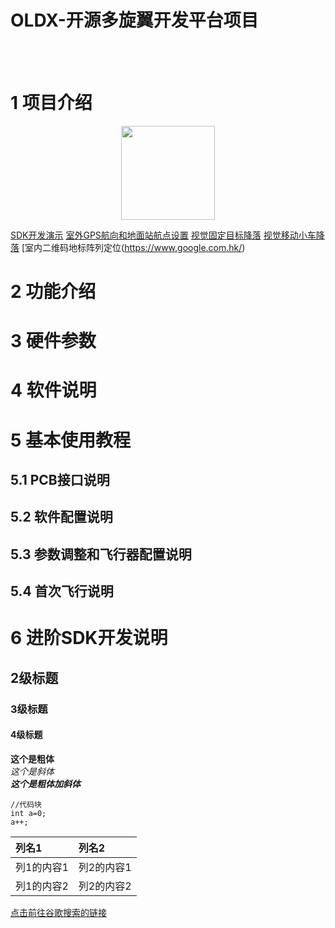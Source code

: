 # OLDX-开源多旋翼开发平台项目
<br><br>
# 1 项目介绍
<div align=center><img width="150" height="150" src="https://github.com/golaced/Oldx_fly_controller/blob/master/support_file/img_file/fc.jpg"/></div>


[SDK开发演示](https://www.google.com.hk/)
[室外GPS航向和地面站航点设置](https://www.google.com.hk/)
[视觉固定目标降落](https://www.google.com.hk/)
[视觉移动小车降落](https://www.google.com.hk/)
[室内二维码地标阵列定位(https://www.google.com.hk/)


# 2 功能介绍


# 3 硬件参数


# 4 软件说明


# 5 基本使用教程
## 5.1 PCB接口说明

## 5.2 软件配置说明

## 5.3 参数调整和飞行器配置说明


## 5.4 首次飞行说明


# 6 进阶SDK开发说明



## 2级标题
### 3级标题
#### 4级标题

**这个是粗体** <br>
*这个是斜体* <br>
***这个是粗体加斜体*** <br>

```
//代码块
int a=0;
a++;
```

|列名1|列名2|
|:---|:---|
|列1的内容1|列2的内容1|
|列1的内容2|列2的内容2|

[点击前往谷歌搜索的链接](https://www.google.com.hk/)

